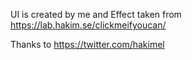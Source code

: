 UI is created by me and Effect taken from https://lab.hakim.se/clickmeifyoucan/

Thanks to https://twitter.com/hakimel
